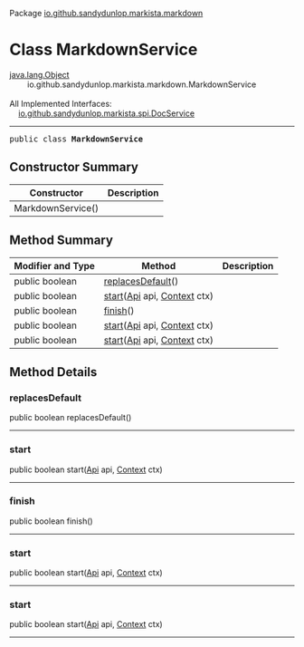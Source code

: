 Package [io.github.sandydunlop.markista.markdown](index.md)

# Class MarkdownService
[java.lang.Object](https://docs.oracle.com/en/java/javase/24/docs/api/java.base/java/lang/Object.html)<br/>
        io.github.sandydunlop.markista.markdown.MarkdownService<br/>
<br/>
All Implemented Interfaces:<br/>
    [io.github.sandydunlop.markista.spi.DocService](../spi/DocService.md)


----

<span style="font-family: monospace;">public class __MarkdownService__</span>


## Constructor Summary

| Constructor       | Description |
|-------------------|-------------|
| MarkdownService() |             |

## Method Summary

| Modifier and Type | Method                                                                         | Description |
|-------------------|--------------------------------------------------------------------------------|-------------|
| public boolean    | [replacesDefault](#replacesdefault)()                                          |             |
| public boolean    | [start](#start)([Api](../model/Api.md) api, [Context](../core/Context.md) ctx) |             |
| public boolean    | [finish](#finish)()                                                            |             |
| public boolean    | [start](#start)([Api](../model/Api.md) api, [Context](../core/Context.md) ctx) |             |
| public boolean    | [start](#start)([Api](../model/Api.md) api, [Context](../core/Context.md) ctx) |             |

## Method Details

### replacesDefault

public boolean replacesDefault()




---

### start

public boolean start([Api](../model/Api.md) api, [Context](../core/Context.md) ctx)




---

### finish

public boolean finish()




---

### start

public boolean start([Api](../model/Api.md) api, [Context](../core/Context.md) ctx)




---

### start

public boolean start([Api](../model/Api.md) api, [Context](../core/Context.md) ctx)




---

